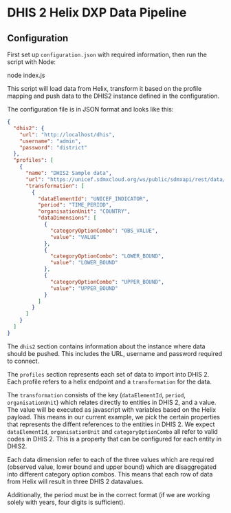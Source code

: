 # DHIS 2 Helix DXP Data Pipeline

## Configuration

First set up `configuration.json` with required information, then run the script with Node:

  node index.js

This script will load data from Helix, transform it based on the profile mapping and push data to the DHIS2 instance defined in the configuration.

The configuration file is in JSON format and looks like this:

```json
{
  "dhis2": {
    "url": "http://localhost/dhis",
    "username": "admin",
    "password": "district"
  },
  "profiles": [
    {
      "name": "DHIS2 Sample data",
      "url": "https://unicef.sdmxcloud.org/ws/public/sdmxapi/rest/data/UNICEF_TEST",
      "transformation": [
        {
          "dataElementId": "UNICEF_INDICATOR",
          "period": "TIME_PERIOD",
          "organisationUnit": "COUNTRY",
          "dataDimensions": [
            {
              "categoryOptionCombo": "OBS_VALUE",
              "value": "VALUE"
            },
            {
              "categoryOptionCombo": "LOWER_BOUND",
              "value": "LOWER_BOUND"
            },
            {
              "categoryOptionCombo": "UPPER_BOUND",
              "value": "UPPER_BOUND"
            }
          ]
        }
      ]
    }
  ]
}
```

The `dhis2` section contains information about the instance where data should be pushed. This includes the URL, username and password required to connect.

The `profiles` section represents each set of data to import into DHIS 2. Each profile refers to a helix endpoint and a `transformation` for the data.

The `transformation` consists of the key (`dataElementId`, `period`, `organisationUnit`) which relates directly to entities in DHIS 2, and a value. The value will be executed as javascript with variables based on the Helix payload. This means in our current example, we pick the certain properties that represents the diffent references to the entities in DHIS 2. We expect `dataElementId`, `organisationUnit` and `categoryOptionCombo` all refer to valid codes in DHIS 2. This is a property that can be configured for each entity in DHIS2.

Each data dimension refer to each of the three values which are required (observed value, lower bound and upper bound) which are disaggregated into different category option combos. This means that each row of data from Helix will result in three DHIS 2 datavalues.

Additionally, the period must be in the correct format (if we are working solely with years, four digits is sufficient).
